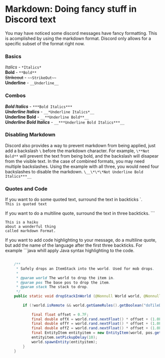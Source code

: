 # Markdown: Doing fancy stuff in Discord text

You may have noticed some discord messages have fancy formatting. This is acomplished by using the markdown format. Discord only allows for a specific subset of the format right now. 

### Basics
*Italics* - `*Italics*`    
**Bold** - `**Bold**`    
~~Strikeout~~ - `~~StrikeOut~~`    
__Underline__ - `__Underline__`    

### Combos
***Bold Italics*** - `***Bold Italics***`    
__*Underline Italics*__ - `__*Underline Italics*__`    
__**Underline Bold**__ - `__**Underline Bold**__`    
__***Underline Bold Italics***__ - `__***Underline Bold Italics***__`

### Disabling Markdown
Discord also provides a way to prevent markdown from being applied, just add a backslash `\` before the markdown character. For example, `\**Not Bold**` will prevent the text from being bold, and the backslash will disapear from the visible text. In the case of combined formats, you may need multiple backslashes. Using the example with all three, you would need four backslashes to disable the markdown. `\__\*\*\*Not Underline Bold Italics***__`

### Quotes and Code

If you want to do some quoted text, surround the text in backticks \`.    
`This is quoted text`

If you want to do a multiline quote, surround the text in three backticks. \```    
```
This is a haiku 
about a wonderful thing 
called markdown Format.
```

If you want to add code highlighting to your message, do a multiline quote, but add the name of the language after the first three backticks. For example \```java whill apply Java syntax highlighting to the code.    
```java
    
    /**
     * Safely drops an ItemStack into the world. Used for mob drops.
     *
     * @param world The world to drop the item in.
     * @param pos The base pos to drop the item.
     * @param stack The stack to drop.
     */
    public static void dropStackInWorld (@Nonnull World world, @Nonnull BlockPos pos, @Nonnull ItemStack stack) {
        
        if (!world.isRemote && world.getGameRules().getBoolean("doTileDrops")) {
            
            final float offset = 0.7F;
            final double offX = world.rand.nextFloat() * offset + (1.0F - offset) * 0.5D;
            final double offY = world.rand.nextFloat() * offset + (1.0F - offset) * 0.5D;
            final double offZ = world.rand.nextFloat() * offset + (1.0F - offset) * 0.5D;
            final EntityItem entityitem = new EntityItem(world, pos.getX() + offX, pos.getY() + offY, pos.getZ() + offZ, stack);
            entityitem.setPickupDelay(10);
            world.spawnEntity(entityitem);
        }
    }
```
